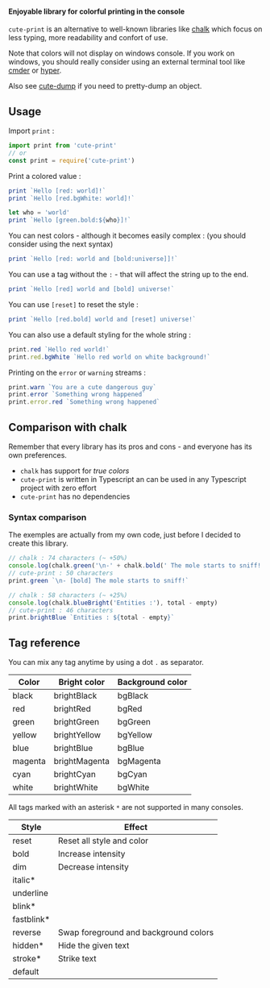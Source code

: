 #### Enjoyable library for colorful printing in the console

`cute-print` is an alternative to well-known libraries like [chalk](https://www.npmjs.com/package/chalk) which focus on less typing, more readability and confort of use.

Note that colors will not display on windows console. If you work on windows, you should really consider using an external terminal tool like [cmder](https://cmder.net/) or [hyper](https://hyper.is/).

Also see [cute-dump](https://www.npmjs.com/package/cute-dump) if you need to pretty-dump an object.

## Usage

Import `print` :
```js
import print from 'cute-print'
// or
const print = require('cute-print')
```

Print a colored value :
```js
print `Hello [red: world]!`
print `Hello [red.bgWhite: world]!`

let who = 'world'
print `Hello [green.bold:${who}]!`
```

You can nest colors - although it becomes easily complex : (you should consider using the next syntax)
```js
print `Hello [red: world and [bold:universe]]!`
```

You can use a tag without the `:` - that will affect the string up to the end.
```js
print `Hello [red] world and [bold] universe!`
```

You can use `[reset]` to reset the style :
```js
print `Hello [red.bold] world and [reset] universe!`
```

You can also use a default styling for the whole string :
```js
print.red `Hello red world!`
print.red.bgWhite `Hello red world on white background!`
```

Printing on the `error` or `warning` streams :
```js
print.warn `You are a cute dangerous guy`
print.error `Something wrong happened`
print.error.red `Something wrong happened`
```

## Comparison with chalk

Remember that every library has its pros and cons - and everyone has its own preferences.

- `chalk` has support for *true colors*
- `cute-print` is written in Typescript an can be used in any Typescript project with zero effort
- `cute-print` has no dependencies


### Syntax comparison

The exemples are actually from my own code, just before I decided to create this library.

```js
// chalk : 74 characters (~ +50%)
console.log(chalk.green('\n-' + chalk.bold(' The mole starts to sniff!')))
// cute-print : 50 characters
print.green `\n- [bold] The mole starts to sniff!`
```

```js
// chalk : 58 characters (~ +25%)
console.log(chalk.blueBright('Entities :'), total - empty)
// cute-print : 46 characters
print.brightBlue `Entities : ${total - empty}`
```

## Tag reference
You can mix any tag anytime by using a dot `.` as separator.

| Color   | Bright color  | Background color |
|---------|---------------|------------------|
| black   | brightBlack   | bgBlack          |
| red     | brightRed     | bgRed            |
| green   | brightGreen   | bgGreen          |
| yellow  | brightYellow  | bgYellow         |
| blue    | brightBlue    | bgBlue           |
| magenta | brightMagenta | bgMagenta        |
| cyan    | brightCyan    | bgCyan           |
| white   | brightWhite   | bgWhite          |

All tags marked with an asterisk `*` are not supported in many consoles.

| Style     | Effect                                |
|-----------|---------------------------------------|
| reset     | Reset all style and color             |
| bold      | Increase intensity                    |
| dim       | Decrease intensity                    |
| italic*   |                   |
| underline |                                       |
| blink*    |                                       |
| fastblink*|                   |
| reverse   | Swap foreground and background colors |
| hidden*   | Hide the given text                   |
| stroke*   | Strike text                           |
| default   |                                       |

